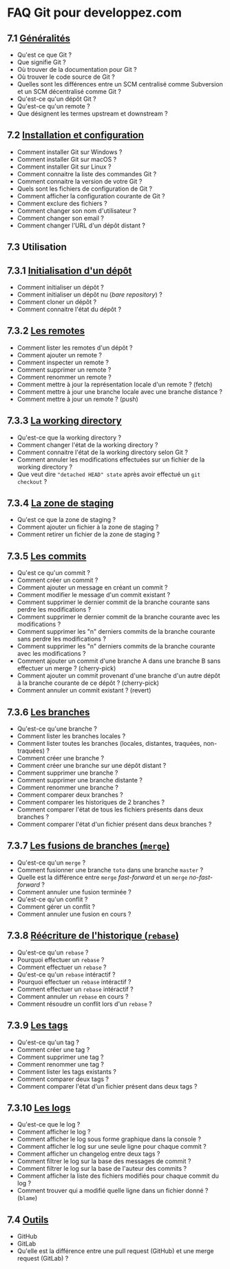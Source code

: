 # FAQ Git pour developpez.com

## 7.1 [Généralités](faq-content/faq-7.1-generalites.md)

- Qu'est ce que Git ?
- Que signifie Git ?
- Où trouver de la documentation pour Git ?
- Où trouver le code source de Git ?
- Quelles sont les différences entre un SCM centralisé comme Subversion et un SCM décentralisé comme Git ?
- Qu'est-ce qu'un dépôt Git ?
- Qu'est-ce qu'un remote ?
- Que désignent les termes upstream et downstream ?

## 7.2 [Installation et configuration](faq-content/faq-7.2-install-config.md)

- Comment installer Git sur Windows ?
- Comment installer Git sur macOS ?
- Comment installer Git sur Linux ?
- Comment connaitre la liste des commandes Git ?
- Comment connaitre la version de votre Git ?
- Quels sont les fichiers de configuration de Git ?
- Comment afficher la configuration courante de Git ?
- Comment exclure des fichiers ?
- Comment changer son nom d'utilisateur ?
- Comment changer son email ?
- Comment changer l'URL d'un dépôt distant ?

## 7.3 Utilisation

## 7.3.1 [Initialisation d'un dépôt](faq-content/faq-7.3.1-initialisation-repository.md)

- Comment initialiser un dépôt ?
- Comment initialiser un dépôt nu (*bare repository*) ?
- Comment cloner un dépôt ?
- Comment connaitre l'état du dépôt ?

## 7.3.2 [Les remotes](faq-content/faq-7.3.2-remotes.md)

- Comment lister les remotes d'un dépôt ?
- Comment ajouter un remote ?
- Comment inspecter un remote ?
- Comment supprimer un remote ?
- Comment renommer un remote ?
- Comment mettre à jour la représentation locale d'un remote ? (fetch)
- Comment mettre à jour une branche locale avec une branche distance ?
- Comment mettre à jour un remote ? (push)

## 7.3.3 [La working directory](faq-content/faq-7.3.3-working-directory.md)

- Qu'est-ce que la working directory ?
- Comment changer l'état de la working directory ?
- Comment connaitre l'état de la working directory selon Git ?
- Comment annuler les modifications effectuées sur un fichier de la working directory ?
- Que veut dire `"detached HEAD" state` après avoir effectué un `git checkout` ?

## 7.3.4 [La zone de staging](faq-content/faq-7.3.4-zone-staging.md)

- Qu'est ce que la zone de staging ?
- Comment ajouter un fichier à la zone de staging ?
- Comment retirer un fichier de la zone de staging ?

## 7.3.5 [Les commits](faq-content/faq-7.3.5-les-commits.md)

- Qu'est ce qu'un commit ?
- Comment créer un commit ?
- Comment ajouter un message en créant un commit ?
- Comment modifier le message d'un commit existant ?
- Comment supprimer le dernier commit de la branche courante sans perdre les modifications ?
- Comment supprimer le dernier commit de la branche courante avec les modifications ?
- Comment supprimer les "n" derniers commits de la branche courante sans perdre les modifications ?
- Comment supprimer les "n" derniers commits de la branche courante avec les modifications ?
- Comment ajouter un commit d'une branche A dans une branche B sans effectuer un merge ? (cherry-pick)
- Comment ajouter un commit provenant d'une branche d'un autre dépôt à la branche courante de ce dépôt ? (cherry-pick)
- Comment annuler un commit existant ? (revert)

## 7.3.6 [Les branches](faq-content/faq-7.3.6-les-branches.md)

- Qu'est-ce qu'une branche ?
- Comment lister les branches locales ?
- Comment lister toutes les branches (locales, distantes, traquées, non-traquées) ?
- Comment créer une branche ?
- Comment créer une branche sur une dépôt distant ?
- Comment supprimer une branche ?
- Comment supprimer une branche distante ?
- Comment renommer une branche ?
- Comment comparer deux branches ?
- Comment comparer les historiques de 2 branches ?
- Comment comparer l'état de tous les fichiers présents dans deux branches ?
- Comment comparer l'état d'un fichier présent dans deux branches ?

## 7.3.7 [Les fusions de branches (`merge`)](faq-content/faq-7.3.7-merge.md)

- Qu'est-ce qu'un `merge` ?
- Comment fusionner une branche `toto` dans une branche `master` ?
- Quelle est la différence entre `merge` *fast-forward* et un `merge` *no-fast-forward* ?
- Comment annuler une fusion terminée ?
- Qu'est-ce qu'un conflit ?
- Comment gérer un conflit ?
- Comment annuler une fusion en cours ?

## 7.3.8 [Réécriture de l'historique (`rebase`)](faq-content/faq-7.3.8-rebase.md)

- Qu'est-ce qu'un `rebase` ?
- Pourquoi effectuer un `rebase` ?
- Comment effectuer un `rebase` ?
- Qu'est-ce qu'un `rebase` intéractif ?
- Pourquoi effectuer un `rebase` intéractif ?
- Comment effectuer un `rebase` intéractif ?
- Comment annuler un `rebase` en cours ?
- Comment résoudre un conflit lors d'un `rebase` ?

## 7.3.9 [Les tags](faq-content/faq-7.3.9-tags.md)

- Qu'est-ce qu'un tag ?
- Comment créer une tag ?
- Comment supprimer une tag ?
- Comment renommer une tag ?
- Comment lister les tags existants ?
- Comment comparer deux tags ?
- Comment comparer l'état d'un fichier présent dans deux tags ?

## 7.3.10 [Les logs](faq-content/faq-7.3.10-logs.md)

- Qu'est-ce que le log ?
- Comment afficher le log ?
- Comment afficher le log sous forme graphique dans la console ?
- Comment afficher le log sur une seule ligne pour chaque commit ?
- Comment afficher un changelog entre deux tags ?
- Comment filtrer le log sur la base des messages de commit ?
- Comment filtrer le log sur la base de l'auteur des commits ?
- Comment afficher la liste des fichiers modifiés pour chaque commit du log ?
- Comment trouver qui a modifié quelle ligne dans un fichier donné ? (`blame`)

## 7.4 [Outils](faq-content/faq-7.4-outils.md)

- GitHub
- GitLab
- Qu'elle est la différence entre une pull request (GitHub) et une merge request (GitLab) ?
